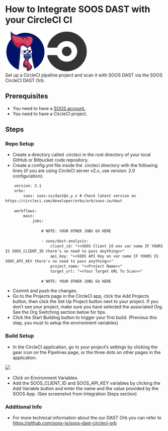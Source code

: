 # How to Integrate SOOS DAST with your CircleCI CI
<div>
<img src="../assets/img/SOOS-Icon.png" alt="SOOS" width="128" height="128">
<img src="../assets/img/circleci.png" alt="CircleCI" width="128" height="128">
</div>
Set up a CircleCI pipeline project and scan it with SOOS DAST via the SOOS CircleCI DAST Orb.

## Prerequisites

- You need to have a [SOOS account.](https://app.soos.io/register)
- You need to have a CircleCI project.

## Steps

### **Repo Setup**
- Create a directory called .circleci in the root directory of your local GitHub or Bitbucket code repository.
- Create a config.yml file inside the .circleci directory with the following lines (if you are using CircleCI server v2.x, use version: 2.0 configuration):

```
    version: 2.1
    orbs:
        soos: soos-io/dast@x.y.z # Check latest version on https://circleci.com/developer/orbs/orb/soos-io/dast

    workflows:
        main:
            jobs:

                # NOTE: YOUR OTHER JOBS GO HERE

                - soos/dast-analysis:
                    client_id: "<<SOOS Client Id env var name IF YOURS IS SOOS_CLIENT_ID there's no need to pass anything>>"
                    api_key: "<<SOOS API Key en var name IF YOURS IS SOOS_API_KEY there's no need to pass anything>>"
                    project_name: "<<Project Name>>"
                    target_url: "<<Your Target URL To Scan>>"

                # NOTE: YOUR OTHER JOBS GO HERE
```


- Commit and push the changes.
- Go to the Projects page in the CircleCI app, click the Add Projects button, then click the Set Up Project button next to your project. If you don’t see your project, make sure you have selected the associated Org. See the Org Switching section below for tips.
- Click the Start Building button to trigger your first build. (Previous this step, you must to setup the environment variables)

### **Build Setup**
- In the CircleCI application, go to your project’s settings by clicking the gear icon on the Pipelines page, or the three dots on other pages in the application.
<img src="../assets/img/circleci-settings.png">

- Click on Environment Variables.
- Add the SOOS_CLIENT_ID and SOOS_API_KEY variables by clicking the Add Variable button and enter the name and the value provided by the SOOS App. (See screenshot from Integration Steps section) 

### **Additional Info**
- For more technical information about the our DAST Orb you can refer to
https://github.com/soos-io/soos-dast-circleci-orb


